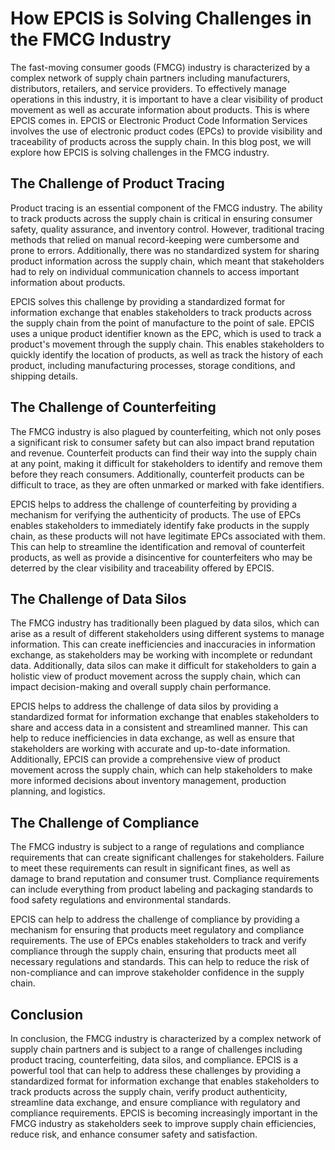 # How EPCIS is Solving Challenges in the FMCG Industry

The fast-moving consumer goods (FMCG) industry is characterized by a complex network of supply chain partners including manufacturers, distributors, retailers, and service providers. To effectively manage operations in this industry, it is important to have a clear visibility of product movement as well as accurate information about products. This is where EPCIS comes in. EPCIS or Electronic Product Code Information Services involves the use of electronic product codes (EPCs) to provide visibility and traceability of products across the supply chain. In this blog post, we will explore how EPCIS is solving challenges in the FMCG industry.

## The Challenge of Product Tracing

Product tracing is an essential component of the FMCG industry. The ability to track products across the supply chain is critical in ensuring consumer safety, quality assurance, and inventory control. However, traditional tracing methods that relied on manual record-keeping were cumbersome and prone to errors. Additionally, there was no standardized system for sharing product information across the supply chain, which meant that stakeholders had to rely on individual communication channels to access important information about products.

EPCIS solves this challenge by providing a standardized format for information exchange that enables stakeholders to track products across the supply chain from the point of manufacture to the point of sale. EPCIS uses a unique product identifier known as the EPC, which is used to track a product's movement through the supply chain. This enables stakeholders to quickly identify the location of products, as well as track the history of each product, including manufacturing processes, storage conditions, and shipping details.

## The Challenge of Counterfeiting

The FMCG industry is also plagued by counterfeiting, which not only poses a significant risk to consumer safety but can also impact brand reputation and revenue. Counterfeit products can find their way into the supply chain at any point, making it difficult for stakeholders to identify and remove them before they reach consumers. Additionally, counterfeit products can be difficult to trace, as they are often unmarked or marked with fake identifiers.

EPCIS helps to address the challenge of counterfeiting by providing a mechanism for verifying the authenticity of products. The use of EPCs enables stakeholders to immediately identify fake products in the supply chain, as these products will not have legitimate EPCs associated with them. This can help to streamline the identification and removal of counterfeit products, as well as provide a disincentive for counterfeiters who may be deterred by the clear visibility and traceability offered by EPCIS.

## The Challenge of Data Silos

The FMCG industry has traditionally been plagued by data silos, which can arise as a result of different stakeholders using different systems to manage information. This can create inefficiencies and inaccuracies in information exchange, as stakeholders may be working with incomplete or redundant data. Additionally, data silos can make it difficult for stakeholders to gain a holistic view of product movement across the supply chain, which can impact decision-making and overall supply chain performance.

EPCIS helps to address the challenge of data silos by providing a standardized format for information exchange that enables stakeholders to share and access data in a consistent and streamlined manner. This can help to reduce inefficiencies in data exchange, as well as ensure that stakeholders are working with accurate and up-to-date information. Additionally, EPCIS can provide a comprehensive view of product movement across the supply chain, which can help stakeholders to make more informed decisions about inventory management, production planning, and logistics.

## The Challenge of Compliance

The FMCG industry is subject to a range of regulations and compliance requirements that can create significant challenges for stakeholders. Failure to meet these requirements can result in significant fines, as well as damage to brand reputation and consumer trust. Compliance requirements can include everything from product labeling and packaging standards to food safety regulations and environmental standards.

EPCIS can help to address the challenge of compliance by providing a mechanism for ensuring that products meet regulatory and compliance requirements. The use of EPCs enables stakeholders to track and verify compliance through the supply chain, ensuring that products meet all necessary regulations and standards. This can help to reduce the risk of non-compliance and can improve stakeholder confidence in the supply chain.

## Conclusion

In conclusion, the FMCG industry is characterized by a complex network of supply chain partners and is subject to a range of challenges including product tracing, counterfeiting, data silos, and compliance. EPCIS is a powerful tool that can help to address these challenges by providing a standardized format for information exchange that enables stakeholders to track products across the supply chain, verify product authenticity, streamline data exchange, and ensure compliance with regulatory and compliance requirements. EPCIS is becoming increasingly important in the FMCG industry as stakeholders seek to improve supply chain efficiencies, reduce risk, and enhance consumer safety and satisfaction.
